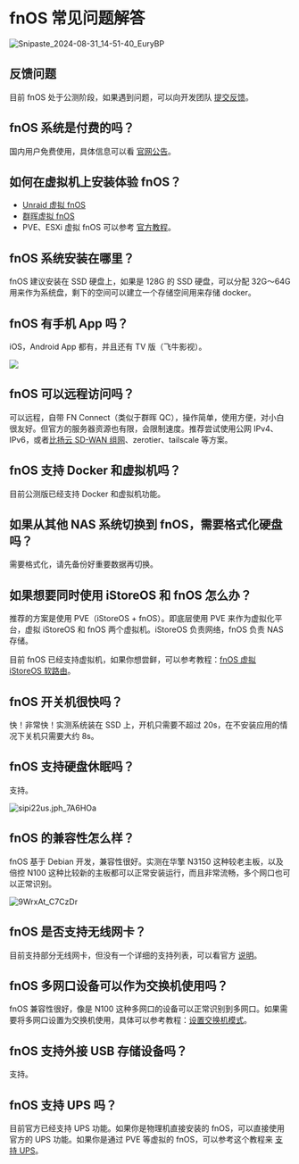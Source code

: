 # fnOS 常见问题解答

![Snipaste_2024-08-31_14-51-40_EuryBP](https://img.slarker.me/wiki/Snipaste_2024-08-31_14-51-40_EuryBP.jpg)

## 反馈问题

目前 fnOS 处于公测阶段，如果遇到问题，可以向开发团队 [提交反馈](https://trim-nas.feishu.cn/share/base/form/shrcn2iVepeqaASZzMF0iMNAC5e)。

## fnOS 系统是付费的吗？

国内用户免费使用，具体信息可以看 [官网公告](https://help.fnnas.com/articles/fnosV1/contact/profit-statement.md)。

## 如何在虚拟机上安装体验 fnOS？

- [Unraid 虚拟 fnOS](/unraid/fnos.md)
- [群晖虚拟 fnOS](/synology/fnos.md)
- PVE、ESXi 虚拟 fnOS 可以参考 [官方教程](https://help.fnnas.com/articles/fnosV1/start/install-virtual.md)。

## fnOS 系统安装在哪里？

fnOS 建议安装在 SSD 硬盘上，如果是 128G 的 SSD 硬盘，可以分配 32G～64G 用来作为系统盘，剩下的空间可以建立一个存储空间用来存储 docker。

## fnOS 有手机 App 吗？

iOS，Android App 都有，并且还有 TV 版（飞牛影视）。

![](https://static2.fnnas.com/official/web/download_img_3.png)

## fnOS 可以远程访问吗？

可以远程，自带 FN Connect（类似于群晖 QC），操作简单，使用方便，对小白很友好。但官方的服务器资源也有限，会限制速度。推荐尝试使用公网 IPv4、IPv6，或者[比扬云 SD-WAN 组网](/basic/beyondnetowork.md)、zerotier、tailscale 等方案。

## fnOS 支持 Docker 和虚拟机吗？

目前公测版已经支持 Docker 和虚拟机功能。

## 如果从其他 NAS 系统切换到 fnOS，需要格式化硬盘吗？

需要格式化，请先备份好重要数据再切换。

## 如果想要同时使用 iStoreOS 和 fnOS 怎么办？

推荐的方案是使用 PVE（iStoreOS + fnOS）。即底层使用 PVE 来作为虚拟化平台，虚拟 iStoreOS 和 fnOS 两个虚拟机。iStoreOS 负责网络，fnOS 负责 NAS 存储。

目前 fnOS 已经支持虚拟机，如果你想尝鲜，可以参考教程：[fnOS 虚拟 iStoreOS 软路由](/fnos/istoreos.md)。

## fnOS 开关机很快吗？

快！非常快！实测系统装在 SSD 上，开机只需要不超过 20s，在不安装应用的情况下关机只需要大约 8s。

## fnOS 支持硬盘休眠吗？

支持。

![sipi22us.jph_7A6HOa](https://img.slarker.me/wiki/sipi22us.jph_7A6HOa.png)

## fnOS 的兼容性怎么样？

fnOS 基于 Debian 开发，兼容性很好。实测在华擎 N3150 这种较老主板，以及倍控 N100 这种比较新的主板都可以正常安装运行，而且非常流畅，多个网口也可以正常识别。

![9WrxAt_C7CzDr](https://img.slarker.me/wiki/9WrxAt_C7CzDr.png)

## fnOS 是否支持无线网卡？

目前支持部分无线网卡，但没有一个详细的支持列表，可以看官方 [说明](https://help.fnnas.com/articles/fnosV1/settings/wifi.md)。

## fnOS 多网口设备可以作为交换机使用吗？

fnOS 兼容性很好，像是 N100 这种多网口的设备可以正常识别到多网口。如果需要将多网口设置为交换机使用，具体可以参考教程：[设置交换机模式](/basic/bridge_network.md#fnOS)。

## fnOS 支持外接 USB 存储设备吗？

支持。

## fnOS 支持 UPS 吗？

目前官方已经支持 UPS 功能。如果你是物理机直接安装的 fnOS，可以直接使用官方的 UPS 功能。如果你是通过 PVE 等虚拟的 fnOS，可以参考这个教程来 [支持 UPS](/fnos/ups.md)。

